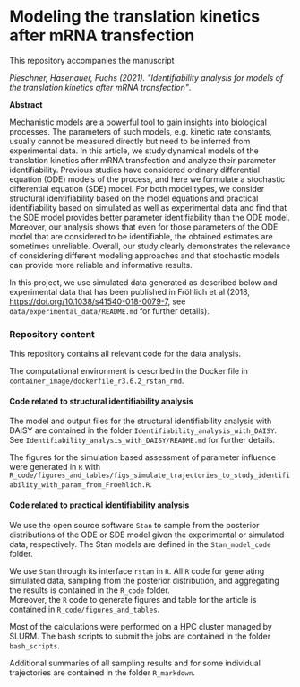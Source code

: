 # Modeling the translation kinetics after mRNA transfection

This repository accompanies the manuscript 

*Pieschner, Hasenauer, Fuchs (2021). "Identifiability analysis for models of the translation kinetics after mRNA transfection"*.

**Abstract**

Mechanistic models are a powerful tool to gain insights into biological processes. The parameters of such models, e.g. kinetic rate constants, usually cannot be measured directly but need to be inferred from experimental data. In this article, we study dynamical models of the translation kinetics after mRNA transfection and analyze their parameter identifiability. Previous studies have considered  ordinary differential equation (ODE) models of the process, and here we formulate a stochastic differential equation (SDE) model. For both model types, we consider structural identifiability based on the model equations and practical identifiability based on simulated as well as experimental data and find that the SDE model provides better parameter identifiability than the ODE model. Moreover, our analysis shows that even for those parameters of the ODE model that are considered to be identifiable, the obtained estimates are sometimes unreliable. Overall, our study clearly demonstrates the relevance of considering different modeling approaches and that stochastic models can provide more reliable and informative results.

In this project, we use simulated data generated as described below and experimental data that has been published in Fröhlich et al (2018, 
https://doi.org/10.1038/s41540-018-0079-7, see `data/experimental_data/README.md` for further details).

### Repository content
This repository contains all relevant code for the data analysis.

The computational environment is described in the Docker file in `container_image/dockerfile_r3.6.2_rstan_rmd`.

#### Code related to structural identifiability analysis
The model and output files for the structural identifiability analysis with DAISY are contained in the folder `Identifiability_analysis_with_DAISY`. See `Identifiability_analysis_with_DAISY/README.md` for further details.

The figures for the simulation based assessment of parameter influence were generated in `R` with `R_code/figures_and_tables/figs_simulate_trajectories_to_study_identifiability_with_param_from_Froehlich.R`.

#### Code related to practical identifiability analysis

We use the open source software `Stan` to sample from the posterior distributions of the ODE or SDE model given the experimental or simulated data, respectively. The Stan models are defined in the `Stan_model_code` folder.

We use `Stan` through its interface `rstan` in `R`. All `R` code for generating simulated data, sampling from the posterior distribution, and aggregating the results is contained in the `R_code` folder.  
Moreover, the `R` code to generate figures and table for the article is contained in `R_code/figures_and_tables`.

Most of the calculations were performed on a HPC cluster managed by SLURM. The bash scripts to submit the jobs are contained in the folder `bash_scripts`.

Additional summaries of all sampling results and for some individual trajectories are contained in the folder `R_markdown`.

